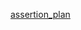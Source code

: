 [assertion_plan](https://docs.google.com/spreadsheets/d/e/2PACX-1vT7c946xAFlPVdf8Dsg3ompcWrFOtqFxcSzRtMQBYYU6qQh7JbYUeHgEh2cQ-_JhgVVLT8n7z4B6IrU/pubhtml)
